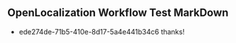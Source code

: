 ## OpenLocalization Workflow Test MarkDown
* ede274de-71b5-410e-8d17-5a4e441b34c6 
thanks!<!--HONumber=Mar16_HO2-->

